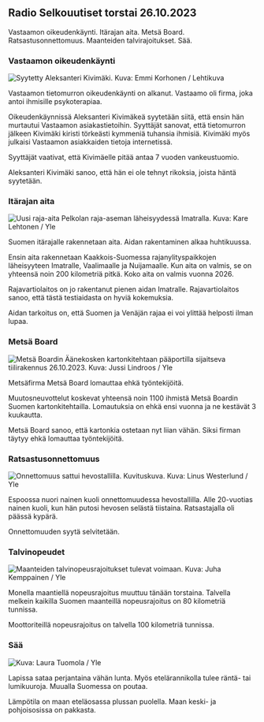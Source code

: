 Radio Selkouutiset torstai 26.10.2023
-------------------------------------

Vastaamon oikeudenkäynti. Itärajan aita. Metsä Board. Ratsastusonnettomuus. Maanteiden talvirajoitukset. Sää.

### Vastaamon oikeudenkäynti

![Syytetty Aleksanteri Kivimäki. Kuva: Emmi Korhonen / Lehtikuva](https://images.cdn.yle.fi/image/upload/c_crop,h_2875,w_5112,x_0,y_568/ar_1.7777777777777777,c_fill,g_faces,h_675,w_1200/dpr_1.0/q_auto:eco/f_auto/fl_lossy/v1698305049/39-1191484653a13e7df175)

Vastaamon tietomurron oikeudenkäynti on alkanut. Vastaamo oli firma, joka antoi ihmisille psykoterapiaa.

Oikeudenkäynnissä Aleksanteri Kivimäkeä syytetään siitä, että ensin hän murtautui Vastaamon asiakastietoihin. Syyttäjät sanovat, että tietomurron jälkeen Kivimäki kiristi törkeästi kymmeniä tuhansia ihmisiä. Kivimäki myös julkaisi Vastaamon asiakkaiden tietoja internetissä.

Syyttäjät vaativat, että Kivimäelle pitää antaa 7 vuoden vankeustuomio.

Aleksanteri Kivimäki sanoo, että hän ei ole tehnyt rikoksia, joista häntä syytetään.

### Itärajan aita

![Uusi raja-aita Pelkolan raja-aseman läheisyydessä Imatralla. Kuva: Kare Lehtonen / Yle](https://images.cdn.yle.fi/image/upload/c_crop,h_2243,w_3993,x_0,y_0/ar_1.7777777777777777,c_fill,g_faces,h_675,w_1200/dpr_1.0/q_auto:eco/f_auto/fl_lossy/v1698323397/39-1191724653a55b2a04b0)

Suomen itärajalle rakennetaan aita. Aidan rakentaminen alkaa huhtikuussa.

Ensin aita rakennetaan Kaakkois-Suomessa rajanylityspaikkojen läheisyyteen Imatralle, Vaalimaalle ja Nuijamaalle. Kun aita on valmis, se on yhteensä noin 200 kilometriä pitkä. Koko aita on valmis vuonna 2026.

Rajavartiolaitos on jo rakentanut pienen aidan Imatralle. Rajavartiolaitos sanoo, että tästä testiaidasta on hyviä kokemuksia.

Aidan tarkoitus on, että Suomen ja Venäjän rajaa ei voi ylittää helposti ilman lupaa.

### Metsä Board

![Metsä Boardin Äänekosken kartonkitehtaan pääportilla sijaitseva tiilirakennus 26.10.2023. Kuva: Jussi Lindroos / Yle](https://images.cdn.yle.fi/image/upload/c_crop,h_2267,w_4031,x_0,y_0/ar_1.7777777777777777,c_fill,g_faces,h_675,w_1200/dpr_1.0/q_auto:eco/f_auto/fl_lossy/v1698319726/39-1191672653a4ca1724ad)

Metsäfirma Metsä Board lomauttaa ehkä työntekijöitä.

Muutosneuvottelut koskevat yhteensä noin 1100 ihmistä Metsä Boardin Suomen kartonkitehtailla. Lomautuksia on ehkä ensi vuonna ja ne kestävät 3 kuukautta.

Metsä Board sanoo, että kartonkia ostetaan nyt liian vähän. Siksi firman täytyy ehkä lomauttaa työntekijöitä.

### Ratsastusonnettomuus

![Onnettomuus sattui hevostallilla. Kuvituskuva. Kuva: Linus Westerlund / Yle](https://images.cdn.yle.fi/image/upload/c_crop,h_3375,w_6000,x_0,y_387/ar_1.7777777777777777,c_fill,g_faces,h_675,w_1200/dpr_1.0/q_auto:eco/f_auto/fl_lossy/v1692692625/39-116023264e46d0e45030)

Espoossa nuori nainen kuoli onnettomuudessa hevostallilla. Alle 20-vuotias nainen kuoli, kun hän putosi hevosen selästä tiistaina. Ratsastajalla oli päässä kypärä.

Onnettomuuden syytä selvitetään.

### Talvinopeudet

![Maanteiden talvinopeusrajoitukset tulevat voimaan. Kuva: Juha Kemppainen / Yle](https://images.cdn.yle.fi/image/upload/c_crop,h_2250,w_4000,x_0,y_0/ar_1.7777777777777777,c_fill,g_faces,h_675,w_1200/dpr_1.0/q_auto:eco/f_auto/fl_lossy/v1603287400/39-7327705f903747751c2)

Monella maantiellä nopeusrajoitus muuttuu tänään torstaina. Talvella melkein kaikilla Suomen maanteillä nopeusrajoitus on 80 kilometriä tunnissa.

Moottoriteillä nopeusrajoitus on talvella 100 kilometriä tunnissa.

### Sää

![ Kuva: Laura Tuomola / Yle](https://images.cdn.yle.fi/image/upload/c_crop,h_1080,w_1919,x_0,y_0/ar_1.7777777777777777,c_fill,g_faces,h_675,w_1200/dpr_1.0/q_auto:eco/f_auto/fl_lossy/v1698292510/39-11913736539e2ff81a55)

Lapissa sataa perjantaina vähän lunta. Myös etelärannikolla tulee räntä- tai lumikuuroja. Muualla Suomessa on poutaa.

Lämpötila on maan eteläosassa plussan puolella. Maan keski- ja pohjoisosissa on pakkasta.
